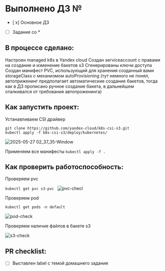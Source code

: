 # Выполнено ДЗ №

 - [ x] Основное ДЗ
 - [ ] Задание со *

## В процессе сделано:
Настроен managed k8s в Yandex cloud
Создан serviceaccount с правами на создание и изменение бакетов s3
Сгенерированы ключи доступа
Создан манифест PVC, использующий для хранения созданный вами storageClass с механизмом autoProvisioning (тут немного не понял, автоприженинг предполагает автоматические создание бакетов, тогда как в ДЗ прописано ручное создание бакета, в дальнейшем оталкивался от требования автопроженинга)
 
## Как запустить проект:
 Устанавливаем CSI драйвер

```
git clone https://github.com/yandex-cloud/k8s-csi-s3.git
kubectl apply -f k8s-csi-s3/deploy/kubernetes/

```
![2025-05-27 02_37_35-Window](https://github.com/user-attachments/assets/e8565c71-7331-465d-b15d-8e092421da67)

Применяем все манифесты
`kubectl apply -f .`

## Как проверить работоспособность:
Проверяем pvc

`kubectl get pvc s3-pvc
`
![pvc-checl](https://github.com/user-attachments/assets/444c936a-80e7-42c4-845a-7ce56a4fad44)

Проверяем pod

`kubectl get pods -n default`

![pod-check](https://github.com/user-attachments/assets/861e184a-b77a-4e42-8604-cdca85bd590e)

Проверяем наличие файлов в бакете s3

![s3-check](https://github.com/user-attachments/assets/1292e54d-4035-43e4-a6b4-fc3c269be4ad)


## PR checklist:
 - [ ] Выставлен label с темой домашнего задания
